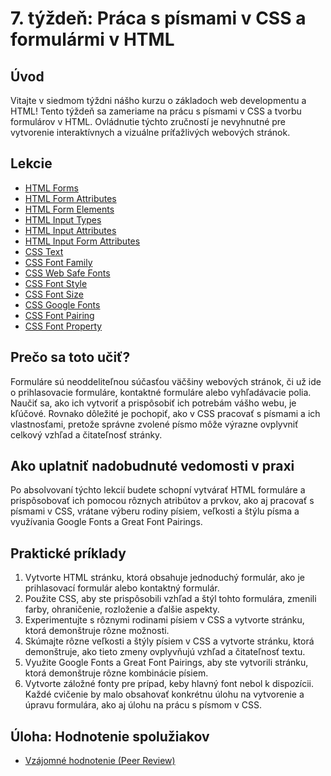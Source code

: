 # 7. týždeň: Práca s písmami v CSS a formulármi v HTML

## Úvod

Vitajte v siedmom týždni nášho kurzu o základoch web developmentu a HTML! Tento týždeň sa zameriame na prácu s písmami v CSS a tvorbu formulárov v HTML. Ovládnutie týchto zručností je nevyhnutné pre vytvorenie interaktívnych a vizuálne príťažlivých webových stránok.

## Lekcie

- [HTML Forms](https://www.w3schools.com/html/html_forms.asp)
- [HTML Form Attributes](https://www.w3schools.com/html/html_form_attributes.asp)
- [HTML Form Elements](https://www.w3schools.com/html/html_form_elements.asp)
- [HTML Input Types](https://www.w3schools.com/html/html_form_input_types.asp)
- [HTML Input Attributes](https://www.w3schools.com/html/html_form_attributes.asp)
- [HTML Input Form Attributes](https://www.w3schools.com/html/html_form_attributes_form.asp)
- [CSS Text](https://www.w3schools.com/css/css_text.asp)
- [CSS Font Family](https://www.w3schools.com/css/css_font.asp)
- [CSS Web Safe Fonts](https://www.w3schools.com/css/css_font_websafe.asp)
- [CSS Font Style](https://www.w3schools.com/css/css_font_style.asp)
- [CSS Font Size](https://www.w3schools.com/css/css_font_size.asp)
- [CSS Google Fonts](https://www.w3schools.com/css/css_font_google.asp)
- [CSS Font Pairing](https://www.w3schools.com/css/css_font_pairings.asp)
- [CSS Font Property](https://www.w3schools.com/css/css_font_shorthand.asp)

## Prečo sa toto učiť?

Formuláre sú neoddeliteľnou súčasťou väčšiny webových stránok, či už ide o prihlasovacie formuláre, kontaktné formuláre alebo vyhľadávacie polia. Naučiť sa, ako ich vytvoriť a prispôsobiť ich potrebám vášho webu, je kľúčové. Rovnako dôležité je pochopiť, ako v CSS pracovať s písmami a ich vlastnosťami, pretože správne zvolené písmo môže výrazne ovplyvniť celkový vzhľad a čitateľnosť stránky.

## Ako uplatniť nadobudnuté vedomosti v praxi

Po absolvovaní týchto lekcií budete schopní vytvárať HTML formuláre a prispôsobovať ich pomocou rôznych atribútov a prvkov, ako aj pracovať s písmami v CSS, vrátane výberu rodiny písiem, veľkosti a štýlu písma a využívania Google Fonts a Great Font Pairings.

## Praktické príklady

1. Vytvorte HTML stránku, ktorá obsahuje jednoduchý formulár, ako je prihlasovací formulár alebo kontaktný formulár.
2. Použite CSS, aby ste prispôsobili vzhľad a štýl tohto formulára, zmenili farby, ohraničenie, rozloženie a ďalšie aspekty.
3. Experimentujte s rôznymi rodinami písiem v CSS a vytvorte stránku, ktorá demonštruje rôzne možnosti.
4. Skúmajte rôzne veľkosti a štýly písiem v CSS a vytvorte stránku, ktorá demonštruje, ako tieto zmeny ovplyvňujú vzhľad a čitateľnosť textu.
5. Využite Google Fonts a Great Font Pairings, aby ste vytvorili stránku, ktorá demonštruje rôzne kombinácie písiem.
6. Vytvorte záložné fonty pre prípad, keby hlavný font nebol k dispozícii.
Každé cvičenie by malo obsahovať konkrétnu úlohu na vytvorenie a úpravu formulára, ako aj úlohu na prácu s písmom v CSS.

## Úloha: Hodnotenie spolužiakov

- [Vzájomné hodnotenie (Peer Review)](/2_rocnik/1_polrok/lekcie/PeerReview.md)
